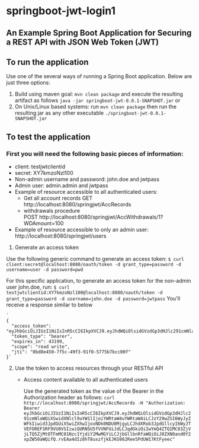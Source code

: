 # springboot-jwt-login1
## An Example Spring Boot Application for Securing a REST API with JSON Web Token (JWT)


## To run the application
Use one of the several ways of running a Spring Boot application. Below are just three options:

1. Build using maven goal: `mvn clean package` and execute the resulting artifact as follows `java -jar springboot-jwt-0.0.1-SNAPSHOT.jar` or
2. On Unix/Linux based systems: run `mvn clean package` then run the resulting jar as any other executable `./springboot-jwt-0.0.1-SNAPSHOT.jar`

## To test the application

 ### First you will need the following basic pieces of information:

 * client: testjwtclientid
 * secret: XY7kmzoNzl100
 * Non-admin username and password: john.doe and jwtpass
 * Admin user: admin.admin and jwtpass
 * Example of resource accessible to all authenticated users:  
   - Get all account records
     GET http://localhost:8080/springjwt/AccRecords
   -  withdrawals procedure  
     POST http://localhost:8080/springjwt/AccWithdrawals/1?WDAmount=100
 * Example of resource accessible to only an admin user:  http://localhost:8080/springjwt/users

 1. Generate an access token

   Use the following generic command to generate an access token:
   `$ curl client:secret@localhost:8080/oauth/token -d grant_type=password -d username=user -d password=pwd`

   For this specific application, to generate an access token for the non-admin user john.doe, run:
   `$ curl testjwtclientid:XY7kmzoNzl100@localhost:8080/oauth/token -d grant_type=password -d username=john.doe -d password=jwtpass`
    You'll receive a response similar to below

    `
    {
      "access_token": "eyJhbGciOiJIUzI1NiIsInR5cCI6IkpXVCJ9.eyJhdWQiOlsidGVzdGp3dHJlc291cmNlaWQiXSwidXNlcl9uYW1lIjoiYWRtaW4uYWRtaW4iLCJzY29wZSI6WyJyZWFkIiwid3JpdGUiXSwiZXhwIjoxNDk0NDU0MjgyLCJhdXRob3JpdGllcyI6WyJTVEFOREFSRF9VU0VSIiwiQURNSU5fVVNFUiJdLCJqdGkiOiIwYmQ4ZTQ1MC03ZjVjLTQ5ZjMtOTFmMC01Nzc1YjdiY2MwMGYiLCJjbGllbnRfaWQiOiJ0ZXN0and0Y2xpZW50aWQifQ.rvEAa4dIz8hT8uxzfjkEJKG982Ree5PdUW17KtFyeec",
      "token_type": "bearer",
      "expires_in": 43199,
      "scope": "read write",
      "jti": "0bd8e450-7f5c-49f3-91f0-5775b7bcc00f"
    }`

 2. Use the token to access resources through your RESTful API

    * Access content available to all authenticated users

        Use the generated token  as the value of the Bearer in the Authorization header as follows:
        `curl  http://localhost:8080/springjwt/AccRecords -H "Authorization: Bearer eyJhbGciOiJIUzI1NiIsInR5cCI6IkpXVCJ9.eyJhdWQiOlsidGVzdGp3dHJlc291cmNlaWQiXSwidXNlcl9uYW1lIjoiYWRtaW4uYWRtaW4iLCJzY29wZSI6WyJyZWFkIiwid3JpdGUiXSwiZXhwIjoxNDk0NDU0MjgyLCJhdXRob3JpdGllcyI6WyJTVEFOREFSRF9VU0VSIiwiQURNSU5fVVNFUiJdLCJqdGkiOiIwYmQ4ZTQ1MC03ZjVjLTQ5ZjMtOTFmMC01Nzc1YjdiY2MwMGYiLCJjbGllbnRfaWQiOiJ0ZXN0and0Y2xpZW50aWQifQ.rvEAa4dIz8hT8uxzfjkEJKG982Ree5PdUW17KtFyeec" `

        
